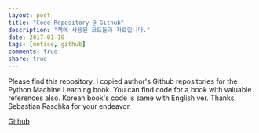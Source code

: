```yaml
---
layout: post
title: "Code Repository @ Github"
description: "책에 사용된 코드들과 자료입니다."
date: 2017-01-19
tags: [notice, github]
comments: true
share: true
---
```


Please find this repository. I copied author's Github repositories for the Python Machine Learning book. You can find code for a book with valuable references also. Korean book's code is same with English ver. Thanks Sebastian Raschka for your endeavor.

[Github](https://github.com/Liz-Hyeyeon-Lee/Python-Machine-Learning---ko)